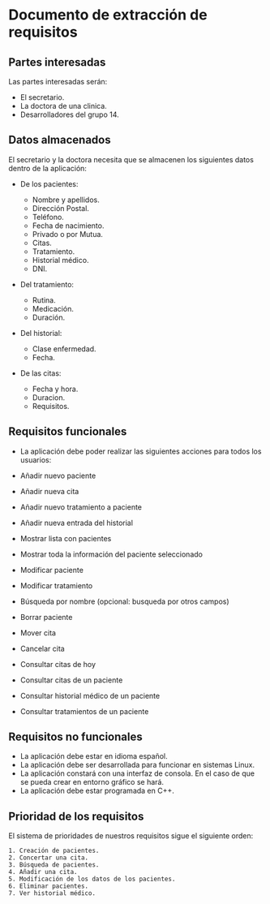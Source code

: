# Documento de extracción de requisitos
## Partes interesadas

Las partes interesadas serán:
- El secretario.
- La doctora de una clinica.
- Desarrolladores del grupo 14.

## Datos almacenados

El secretario y la doctora necesita que se almacenen los siguientes datos dentro de la aplicación:

- De los pacientes: 
  * Nombre y apellidos.
  * Dirección Postal.
  * Teléfono.
  * Fecha de nacimiento.
  * Privado o por Mutua.
  * Citas.
  * Tratamiento.
  * Historial médico.
  * DNI.
  
- Del tratamiento:
  * Rutina.
  * Medicación.
  * Duración.
  
- Del historial: 
  * Clase enfermedad.
  * Fecha.
  
- De las citas:
  * Fecha y hora.
  * Duracion.
  * Requisitos.
  
## Requisitos funcionales

  * La aplicación debe poder realizar las siguientes acciones para todos los usuarios:

  * Añadir nuevo paciente
  * Añadir nueva cita
  * Añadir nuevo tratamiento a paciente
  * Añadir nueva entrada del historial
  * Mostrar lista con pacientes
  * Mostrar toda la información del paciente seleccionado
  * Modificar paciente
  * Modificar tratamiento
  * Búsqueda por nombre (opcional: busqueda por otros campos)
  * Borrar paciente
  * Mover cita
  * Cancelar cita
  * Consultar citas de hoy
  * Consultar citas de un paciente
  * Consultar historial médico de un paciente
  * Consultar tratamientos de un paciente

  
  

## Requisitos no funcionales
  * La aplicación debe estar en idioma español.
  * La aplicación debe ser desarrollada para funcionar en sistemas Linux.
  * La aplicación constará con una interfaz de consola. En el caso de que se pueda crear en entorno gráfico se hará.
  * La aplicación debe estar programada en C++.

## Prioridad de los requisitos
  El sistema de prioridades de nuestros requisitos sigue el siguiente orden:

    1. Creación de pacientes.
    2. Concertar una cita.
    3. Búsqueda de pacientes.
    4. Añadir una cita.
    5. Modificación de los datos de los pacientes.
    6. Eliminar pacientes.
    7. Ver historial médico.


    

